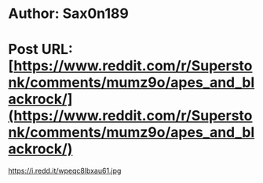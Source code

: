 # Author: Sax0n189
# Post URL: [https://www.reddit.com/r/Superstonk/comments/mumz9o/apes_and_blackrock/](https://www.reddit.com/r/Superstonk/comments/mumz9o/apes_and_blackrock/)


https://i.redd.it/wpeqc8lbxau61.jpg